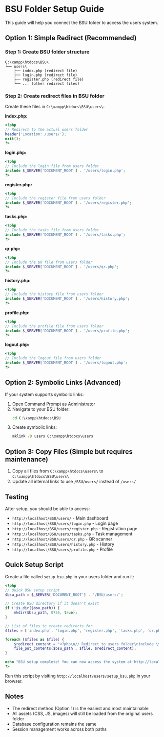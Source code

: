 # BSU Folder Setup Guide

This guide will help you connect the BSU folder to access the users system.

## Option 1: Simple Redirect (Recommended)

### Step 1: Create BSU folder structure
```
C:\xampp\htdocs\BSU\
└── users\
    ├── index.php (redirect file)
    ├── login.php (redirect file)
    ├── register.php (redirect file)
    └── ... (other redirect files)
```

### Step 2: Create redirect files in BSU folder

Create these files in `C:\xampp\htdocs\BSU\users\`:

**index.php:**
```php
<?php
// Redirect to the actual users folder
header('Location: /users/');
exit();
?>
```

**login.php:**
```php
<?php
// Include the login file from users folder
include $_SERVER['DOCUMENT_ROOT'] . '/users/login.php';
?>
```

**register.php:**
```php
<?php
// Include the register file from users folder
include $_SERVER['DOCUMENT_ROOT'] . '/users/register.php';
?>
```

**tasks.php:**
```php
<?php
// Include the tasks file from users folder
include $_SERVER['DOCUMENT_ROOT'] . '/users/tasks.php';
?>
```

**qr.php:**
```php
<?php
// Include the QR file from users folder
include $_SERVER['DOCUMENT_ROOT'] . '/users/qr.php';
?>
```

**history.php:**
```php
<?php
// Include the history file from users folder
include $_SERVER['DOCUMENT_ROOT'] . '/users/history.php';
?>
```

**profile.php:**
```php
<?php
// Include the profile file from users folder
include $_SERVER['DOCUMENT_ROOT'] . '/users/profile.php';
?>
```

**logout.php:**
```php
<?php
// Include the logout file from users folder
include $_SERVER['DOCUMENT_ROOT'] . '/users/logout.php';
?>
```

## Option 2: Symbolic Links (Advanced)

If your system supports symbolic links:

1. Open Command Prompt as Administrator
2. Navigate to your BSU folder:
   ```cmd
   cd C:\xampp\htdocs\BSU
   ```
3. Create symbolic links:
   ```cmd
   mklink /D users C:\xampp\htdocs\users
   ```

## Option 3: Copy Files (Simple but requires maintenance)

1. Copy all files from `C:\xampp\htdocs\users\` to `C:\xampp\htdocs\BSU\users\`
2. Update all internal links to use `/BSU/users/` instead of `/users/`

## Testing

After setup, you should be able to access:

- `http://localhost/BSU/users/` - Main dashboard
- `http://localhost/BSU/users/login.php` - Login page
- `http://localhost/BSU/users/register.php` - Registration page
- `http://localhost/BSU/users/tasks.php` - Task management
- `http://localhost/BSU/users/qr.php` - QR scanner
- `http://localhost/BSU/users/history.php` - History
- `http://localhost/BSU/users/profile.php` - Profile

## Quick Setup Script

Create a file called `setup_bsu.php` in your users folder and run it:

```php
<?php
// Quick BSU setup script
$bsu_path = $_SERVER['DOCUMENT_ROOT'] . '/BSU/users/';

// Create BSU directory if it doesn't exist
if (!is_dir($bsu_path)) {
    mkdir($bsu_path, 0755, true);
}

// List of files to create redirects for
$files = ['index.php', 'login.php', 'register.php', 'tasks.php', 'qr.php', 'history.php', 'profile.php', 'logout.php'];

foreach ($files as $file) {
    $redirect_content = "<?php\n// Redirect to users folder\ninclude \$_SERVER['DOCUMENT_ROOT'] . '/users/$file';\n?>";
    file_put_contents($bsu_path . $file, $redirect_content);
}

echo "BSU setup complete! You can now access the system at http://localhost/BSU/users/";
?>
```

Run this script by visiting `http://localhost/users/setup_bsu.php` in your browser.

## Notes

- The redirect method (Option 1) is the easiest and most maintainable
- All assets (CSS, JS, images) will still be loaded from the original users folder
- Database configuration remains the same
- Session management works across both paths 
